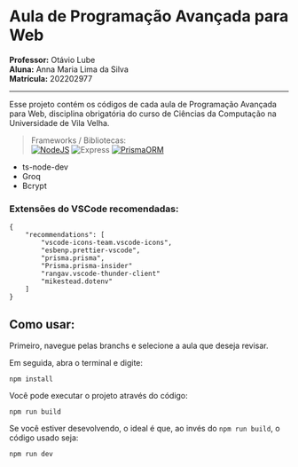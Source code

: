 # Aula de Programação Avançada para Web  

**Professor:** Otávio Lube  
**Aluna:** Anna Maria Lima da Silva  
**Matrícula:** 202202977

--- 

Esse projeto contém os códigos de cada aula de Programação Avançada para Web, disciplina obrigatória do curso de Ciências da Computação na Universidade de Vila Velha.

> Frameworks / Bibliotecas:  
  [![NodeJS](https://img.shields.io/badge/Node.js-43853D?style=for-the-badge&logo=node.js&logoColor=white)](https://github.com/nvm-sh/nvm?tab=readme-ov-file#install--update-script)
  ![Express](https://img.shields.io/badge/express.js-%23404d59.svg?style=for-the-badge&logo=express&logoColor=%2361DAFB)
  [![PrismaORM](https://img.shields.io/badge/Prisma-3982CE?style=for-the-badge&logo=Prisma&logoColor=white)](https://www.prisma.io/docs/getting-started/quickstart)
  - ts-node-dev
  - Groq
  - Bcrypt

### Extensões do VSCode recomendadas:
```
{
    "recommendations": [
        "vscode-icons-team.vscode-icons",
        "esbenp.prettier-vscode",
        "prisma.prisma",
        "Prisma.prisma-insider"
        "rangav.vscode-thunder-client"
        "mikestead.dotenv"
    ]
}
```

## Como usar:

Primeiro, navegue pelas branchs e selecione a aula que deseja revisar.  

Em seguida, abra o terminal e digite:
~~~
npm install
~~~

Você pode executar o projeto através do código:
~~~
npm run build
~~~

Se você estiver desevolvendo, o ideal é que, ao invés do `npm run build`, o código usado seja:
~~~
npm run dev
~~~
